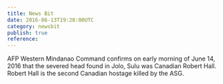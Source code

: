 ```yaml
---
title: News Bit
date: 2016-06-13T19:28:00UTC
category: newsbit
publish: true
reference:
---
```


AFP Western Mindanao Command confirms on early morning of June 14, 2016 that the severed head found in Jolo, Sulu was Canadian Robert Hall.
Robert Hall is the second Canadian hostage killed by the ASG.
